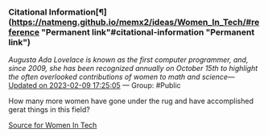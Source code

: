 ### Citational Information[¶](https://natmeng.github.io/memx2/ideas/Women_In_Tech/#reference "Permanent link"#citational-information "Permanent link")


*Augusta Ada Lovelace is known as the first computer programmer, and, since 2009, she has been recognized annually on October 15th to highlight the often overlooked contributions of women to math and science*— [Updated on 2023-02-09 17:25:05](https://hyp.is/miitZqjIEe2g8T-Gx6QBFQ/www.newyorker.com/tech/annals-of-technology/ada-lovelace-the-first-tech-visionary) — Group: #Public

How many more women have gone under the rug and have accomplished gerat things in this field?

[Source for Women In Tech](https://natmeng.github.io/memx2/sources/Women_In_Tech/)